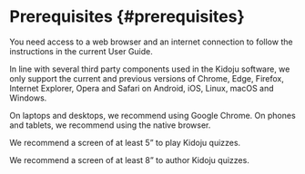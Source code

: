 # Prerequisites {#prerequisites}

You need access to a web browser and an internet connection to follow the instructions in the current User Guide.

In line with several third party components used in the Kidoju software, we only support the current and previous versions of Chrome, Edge, Firefox, Internet Explorer, Opera and Safari on Android, iOS, Linux, macOS and Windows.

On laptops and desktops, we recommend using Google Chrome. On phones and tablets, we recommend using the native browser.

We recommend a screen of at least 5” to play Kidoju quizzes.

We recommend a screen of at least 8” to author Kidoju quizzes.